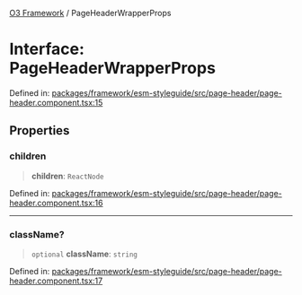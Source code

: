 [O3 Framework](../API.md) / PageHeaderWrapperProps

# Interface: PageHeaderWrapperProps

Defined in: [packages/framework/esm-styleguide/src/page-header/page-header.component.tsx:15](https://github.com/UjjawalPrabhat/openmrs-esm-core/blob/main/packages/framework/esm-styleguide/src/page-header/page-header.component.tsx#L15)

## Properties

### children

> **children**: `ReactNode`

Defined in: [packages/framework/esm-styleguide/src/page-header/page-header.component.tsx:16](https://github.com/UjjawalPrabhat/openmrs-esm-core/blob/main/packages/framework/esm-styleguide/src/page-header/page-header.component.tsx#L16)

***

### className?

> `optional` **className**: `string`

Defined in: [packages/framework/esm-styleguide/src/page-header/page-header.component.tsx:17](https://github.com/UjjawalPrabhat/openmrs-esm-core/blob/main/packages/framework/esm-styleguide/src/page-header/page-header.component.tsx#L17)
